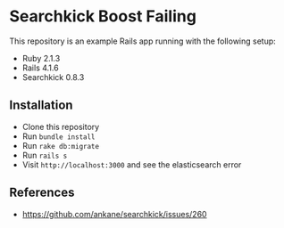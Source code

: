 Searchkick Boost Failing
========================

This repository is an example Rails app running with the following setup:

* Ruby 2.1.3
* Rails 4.1.6
* Searchkick 0.8.3

## Installation

* Clone this repository
* Run `bundle install`
* Run `rake db:migrate`
* Run `rails s`
* Visit `http://localhost:3000` and see the elasticsearch error

## References

* https://github.com/ankane/searchkick/issues/260
